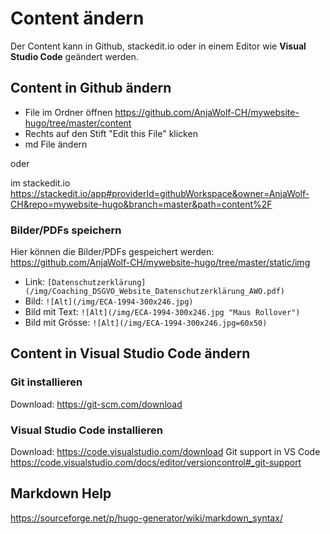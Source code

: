 # Content ändern

Der Content kann in Github, stackedit.io oder in einem Editor wie **Visual Studio Code** geändert werden.

## Content in Github ändern

* File im Ordner öffnen https://github.com/AnjaWolf-CH/mywebsite-hugo/tree/master/content
* Rechts auf den Stift "Edit this File" klicken
* md File ändern  

oder 

im stackedit.io https://stackedit.io/app#providerId=githubWorkspace&owner=AnjaWolf-CH&repo=mywebsite-hugo&branch=master&path=content%2F

### Bilder/PDFs speichern
Hier können die Bilder/PDFs gespeichert werden: https://github.com/AnjaWolf-CH/mywebsite-hugo/tree/master/static/img
* Link:             ``[Datenschutzerklärung](/img/Coaching_DSGVO_Website_Datenschutzerklärung_AWO.pdf)``
* Bild:             ``![Alt](/img/ECA-1994-300x246.jpg)``
* Bild mit Text:    ``![Alt](/img/ECA-1994-300x246.jpg "Maus Rollover")``
* Bild mit Grösse:  ``![Alt](/img/ECA-1994-300x246.jpg=60x50)``

## Content in Visual Studio Code ändern
### Git installieren
Download: https://git-scm.com/download

### Visual Studio Code installieren
Download: https://code.visualstudio.com/download
Git support in VS Code
https://code.visualstudio.com/docs/editor/versioncontrol#_git-support






## Markdown Help
https://sourceforge.net/p/hugo-generator/wiki/markdown_syntax/
